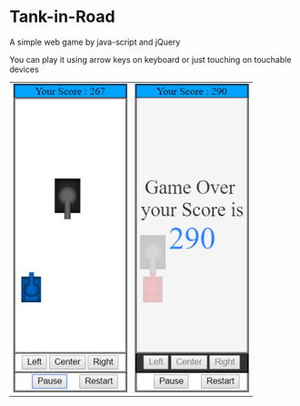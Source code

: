 # Tank-in-Road
A simple web game by java-script and jQuery

You can play it using arrow keys on keyboard or just touching on touchable devices
<p>
  <table>
    <td><img src="/.screenshot/1.png" width="200"></td>
    <td><img src="/.screenshot/2.png" width="200"></td>
  </table>
</p>
